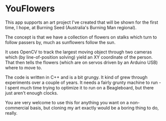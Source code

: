 YouFlowers
==========

This app supports an art project I've created that will be shown for the first time, I hope, at Burning Seed (Australia's Burning Man regional).

The concept is that we have a collection of flowers on stalks which turn to follow passers by, much as sunflowers follow the sun.
 
It uses OpenCV to track the largest moving object through two cameras which (by line-of-position solving) yield an XY coordinate of the person. That then tells the flowers (which are on servos driven by an Arduino USB) where to move to.

The code is written in C++ and is a bit grungy. It kind of grew through experiments over a couple of years. It needs a fairly grunty machine to run - I spent much time trying to optimize it to run on a Beagleboard, but there just aren't enough clocks.

You are very welcome to use this for anything you want on a non-commercial basis, but cloning my art exactly would be a boring thing to do, really.
 